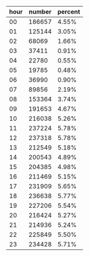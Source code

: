 hour|number|percent
-|-|-
00|186657|4.55%
01|125144|3.05%
02|68069|1.66%
03|37411|0.91%
04|22780|0.55%
05|19785|0.48%
06|36990|0.90%
07|89856|2.19%
08|153364|3.74%
09|191653|4.67%
10|216038|5.26%
11|237224|5.78%
12|237318|5.78%
13|212549|5.18%
14|200543|4.89%
15|204385|4.98%
16|211469|5.15%
17|231909|5.65%
18|236638|5.77%
19|227206|5.54%
20|216424|5.27%
21|214936|5.24%
22|225849|5.50%
23|234428|5.71%
